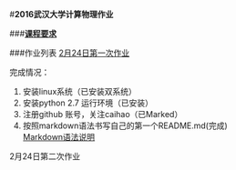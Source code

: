 #**2016武汉大学计算物理作业**

###**[课程要求](https://github.com/caihao/computational_physics_whu/blob/master/README.md)**

###作业列表
[2月24日第一次作业](https://github.com/caihao/computational_physics_whu/blob/master/Exercises.md)

完成情况：

1. 安装linux系统（已安装双系统）<br/>
2. 安装python 2.7 运行环境（已安装）<br/>
3. 注册github 账号，关注caihao（已Marked）<br/>
4. 按照markdown语法书写自己的第一个README.md(完成)<br/>
   [Markdown语法说明](http://www.appinn.com/markdown/#p)

2月24日第二次作业
